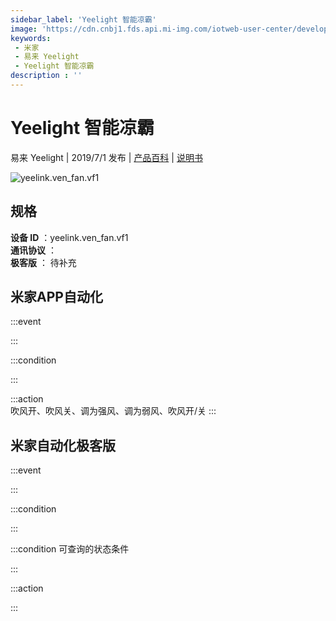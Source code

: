 ```yaml
---
sidebar_label: 'Yeelight 智能凉霸'
image: 'https://cdn.cnbj1.fds.api.mi-img.com/iotweb-user-center/developer_1679047613460udKGNa90.png?GalaxyAccessKeyId=AKVGLQWBOVIRQ3XLEW&Expires=9223372036854775807&Signature=sPRRjgGhpgwBQjb4Ar1Mof0JhTo='
keywords: 
 - 米家
 - 易来 Yeelight
 - Yeelight 智能凉霸
description : ''
---
```

# Yeelight 智能凉霸

易来 Yeelight | 2019/7/1 发布 | [产品百科](https://home.mi.com/webapp/content/baike/product/index.html?model=yeelink.ven_fan.vf1/) | [说明书](https://home.mi.com/views/introduction.html?model=yeelink.ven_fan.vf1&region=cn)

![yeelink.ven_fan.vf1](https://cdn.cnbj1.fds.api.mi-img.com/iotweb-user-center/developer_1679047613460udKGNa90.png?GalaxyAccessKeyId=AKVGLQWBOVIRQ3XLEW&Expires=9223372036854775807&Signature=sPRRjgGhpgwBQjb4Ar1Mof0JhTo=)

## 规格  
> 
**设备 ID** ：yeelink.ven_fan.vf1  
**通讯协议** ：  
**极客版**  ： 待补充 


## 米家APP自动化  

:::event  

:::

:::condition  

:::

:::action   
吹风开、吹风关、调为强风、调为弱风、吹风开/关
:::

## 米家自动化极客版  

:::event  

:::

:::condition  

:::

:::condition 可查询的状态条件  

:::

:::action  

:::

        
